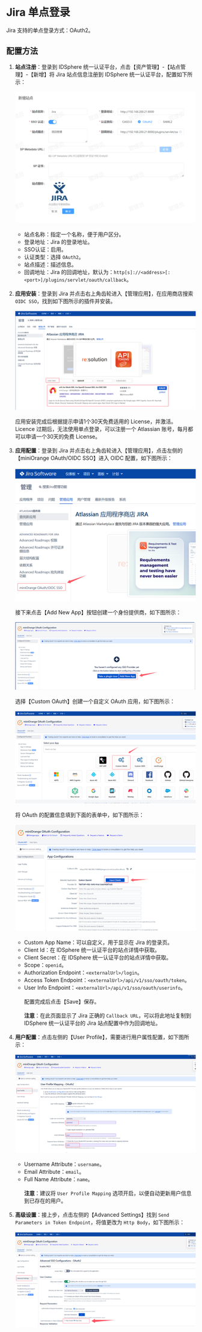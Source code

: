 # Jira 单点登录
Jira 支持的单点登录方式：OAuth2。
## 配置方法
1. **站点注册**：登录到 IDSphere 统一认证平台，点击【资产管理】-【站点管理】-【新增】将 Jira 站点信息注册到 IDSphere 统一认证平台，配置如下所示：<br><br>
![img.png](img/jira-site.jpg)<br><br>
   * 站点名称：指定一个名称，便于用户区分。
   * 登录地址：Jira 的登录地址。
   * SSO认证：启用。
   * 认证类型：选择 `OAuth2`。
   * 站点描述：描述信息。
   * 回调地址：Jira 的回调地址，默认为：`http[s]://<address>[:<port>]/plugins/servlet/oauth/callback`。<br><br>
2. **应用安装**：登录到 Jira 并点击右上角齿轮进入【管理应用】，在应用商店搜索 `OIDC SSO`，找到如下图所示的插件并安装。<br><br>
![img.png](img/jira-marketplace.jpg)<br><br>
应用安装完成后根据提示申请1个30天免费适用的 License，并激活。Licence 过期后，无法使用单点登录，可以注册一个 Atlassian 账号，每月都可以申请一个30天的免费 License。<br><br>
3. **应用配置**：登录到 Jira 并点击右上角齿轮进入【管理应用】，点击左侧的【miniOrange OAuth/OIDC SSO】进入 OIDC 配置，如下图所示：<br><br>
![img.png](img/jira-app-config.jpg)<br><br>
接下来点击【Add New App】按钮创建一个身份提供商，如下图所示：<br><br>
![img.png](img/jira-app-config1.jpg)<br><br>
选择【Custom OAuth】创建一个自定义 OAuth 应用，如下图所示：<br><br>
![img.png](img/jira-app-config2.jpg)<br><br>
将 OAuth 的配置信息填到下面的表单中，如下图所示：<br><br>
![img.png](img/jira-app-config3.jpg)<br><br>
   * Custom App Name：可以自定义，用于显示在 Jira 的登录页。
   * Client Id：在 IDSphere 统一认证平台的站点详情中获取。
   * Client Secret：在 IDSphere 统一认证平台的站点详情中获取。
   * Scope：`openid`。
   * Authorization Endpoint：`<externalUrl>/login`。
   * Access Token Endpoint：`<externalUrl>/api/v1/sso/oauth/token`。
   * User Info Endpoint：`<externalUrl>/api/v1/sso/oauth/userinfo`。<br><br>
   配置完成后点击【Save】保存。 <br><br>
   **注意**：在此页面显示了 Jira 正确的 `Callback URL`，可以将此地址复制到 IDSphere 统一认证平台的 Jira 站点配置中作为回调地址。<br><br>
4. **用户配置**：点击左侧的【User Profile】，需要进行用户属性配置，如下图所示：<br><br>
![img.png](img/jira-app-config5.jpg)<br><br>
   * Username Attribute：`username`。
   * Email Attribute：`email`。
   * Full Name Attribute：`name`。<br><br>
   **注意**：建议将 `User Profile Mapping` 选项开启，以便自动更新用户信息到已存在的用户。<br><br>
6. **高级设置**：接上步，点击左侧的【Advanced Settings】找到 `Send Parameters in Token Endpoint`，将值更改为 `Http Body`，如下图所示：<br><br>
![img.png](img/jira-app-config4.jpg)